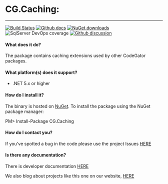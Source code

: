 # CG.Caching: 
---
[![Build Status](https://dev.azure.com/codegator/CG.Caching/_apis/build/status/CodeGator.CG.Caching?branchName=master)](https://dev.azure.com/codegator/CG.Caching/_build/latest?definitionId=1&branchName=master)
[![Github docs](https://img.shields.io/static/v1?label=Documentation&message=online&color=blue)](https://codegator.github.io/CG.Caching/)
[![NuGet downloads](https://img.shields.io/nuget/dt/CG.Caching.svg?style=flat)](https://nuget.org/packages/CG.Caching)
![SqlServer DevOps coverage](https://img.shields.io/azure-devops/coverage/codegator/CG.Caching/1)
[![Github discussion](https://img.shields.io/badge/Discussion-online-blue)](https://github.com/CodeGator/CG.Caching/discussions)

#### What does it do?
The package contains caching extensions used by other CodeGator packages.

#### What platform(s) does it support?
* .NET 5.x or higher

#### How do I install it?
The binary is hosted on [NuGet](https://www.nuget.org/packages/CG.Caching/). To install the package using the NuGet package manager:

PM> Install-Package CG.Caching

#### How do I contact you?
If you've spotted a bug in the code please use the project Issues [HERE](https://github.com/CodeGator/CG.Caching/issues)

#### Is there any documentation?
There is developer documentation [HERE](https://codegator.github.io/CG.Caching/)

We also blog about projects like this one on our website, [HERE](http://www.codegator.com)